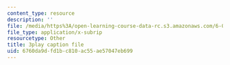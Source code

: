 ```yaml
---
content_type: resource
description: ''
file: /media/https%3A/open-learning-course-data-rc.s3.amazonaws.com/6-004-computation-structures-spring-2017/6760da9dfd1bc810ac55ae57047eb699_q38KAGAKORk.srt
file_type: application/x-subrip
resourcetype: Other
title: 3play caption file
uid: 6760da9d-fd1b-c810-ac55-ae57047eb699
---
```

